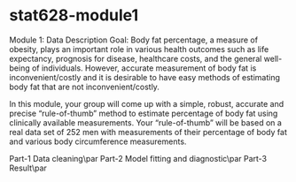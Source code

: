 # stat628-module1
Module 1: Data Description
Goal: 
Body fat percentage, a measure of obesity, plays an important role in various health outcomes such as life expectancy, prognosis for disease, healthcare costs, and the general well-being of individuals. However, accurate measurement of body fat is inconvenient/costly and it is desirable to have easy methods of estimating body fat that are not inconvenient/costly. 

In this module, your group will come up with a simple, robust, accurate and precise  “rule-of-thumb” method to estimate percentage of body fat using clinically available measurements. Your “rule-of-thumb” will be based on a real data set of 252 men with measurements of their percentage of body fat and various body circumference measurements.

Part-1 Data cleaning\par
Part-2 Model fitting and diagnostic\par
Part-3 Result\par
